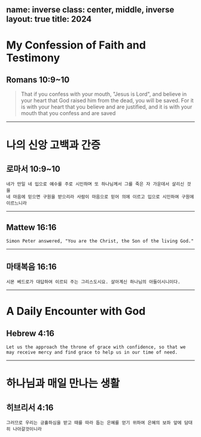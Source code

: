 name: inverse
class: center, middle, inverse
layout: true
title: 2024
---

# My Confession of Faith and Testimony

## Romans 10:9~10

> That if you confess with your mouth, "Jesus is Lord", and believe in your heart
> that God raised him from the dead, you will be saved. For it is with your heart
> that you believe and are justified, and it is with your mouth that you confess and are saved

---

# 나의 신앙 고백과 간증

## 로마서 10:9~10

```
네가 만일 네 입으로 예수를 주로 시인하며 또 하나님께서 그를 죽은 자 가운데서 살리신 것을
네 마음에 믿으면 구원을 받으리라 사람이 마음으로 믿어 의에 이르고 입으로 시인하여 구원에
이르느니라
```

---

## Mattew 16:16

```
Simon Peter answered, "You are the Christ, the Son of the living God."
```

---

## 마태복음 16:16

```
시몬 베드로가 대답하여 이르되 주는 그리스도시요. 살아계신 하나님의 아들이시니이다.
```

---

# A Daily Encounter with God

## Hebrew 4:16

```
Let us the approach the throne of grace with confidence, so that we may receive mercy and find grace to help us in our time of need.
```

---

# 하나님과 매일 만나는 생활

## 히브리서 4:16

```
그러므로 우리는 긍휼하심을 받고 때를 따라 돕는 은혜를 얻기 위하여 은혜의 보좌 앞에 담대히 나아갈것이니라
```
